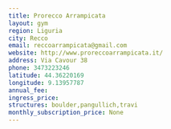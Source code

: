 ```yaml
---
title: Prorecco Arrampicata
layout: gym
region: Liguria
city: Recco
email: reccoarrampicata@gmail.com
website: http://www.proreccoarrampicata.it/
address: Via Cavour 38
phone: 3473223246
latitude: 44.36220169
longitude: 9.13957787
annual_fee: 
ingress_price: 
structures: boulder,pangullich,travi
monthly_subscription_price: None
---
```


